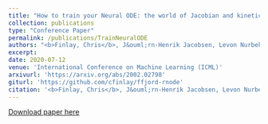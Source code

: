 ```yaml
---
title: "How to train your Neural ODE: the world of Jacobian and kinetic regularization"
collection: publications
type: "Conference Paper"
permalink: /publications/TrainNeuralODE
authors: "<b>Finlay, Chris</b>, J&ouml;rn-Henrik Jacobsen, Levon Nurbekyan, and Adam M. Oberman"
excerpt: 
date: 2020-07-12
venue: 'International Conference on Machine Learning (ICML)'
arxivurl: 'https://arxiv.org/abs/2002.02798'
giturl: 'https://github.com/cfinlay/ffjord-rnode'
citation: '<b>Finlay, Chris</b>, J&ouml;rn-Henrik Jacobsen, Levon Nurbekyan, and Adam M. Oberman. &quot;How to train your Neural ODE: the world of Jacobian and kinetic regularization.&quot; <i>International Conference on Machine Learning</i>, 2020..'
---
```


[Download paper here]({{site.url}}/files/publications/TrainNeuralODE.pdf)

